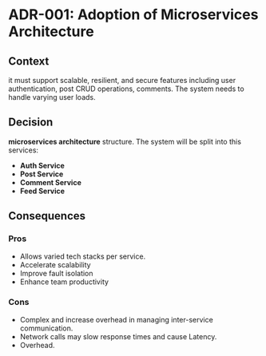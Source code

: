 # ADR-001: Adoption of Microservices Architecture

## Context

it must support scalable, resilient, and secure features including user authentication, post CRUD operations, comments. The system needs to handle varying user loads.

## Decision

**microservices architecture** structure. The system will be split into this services:

- **Auth Service**
- **Post Service**
- **Comment Service**
- **Feed Service**

## Consequences

### Pros

- Allows varied tech stacks per service.
- Accelerate scalability
- Improve fault isolation
- Enhance team productivity

### Cons

- Complex and increase overhead in managing inter-service communication.
- Network calls may slow response times and cause Latency.
- Overhead.
